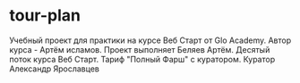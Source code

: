# tour-plan
Учебный проект для практики на курсе Веб Старт от Glo Academy. Автор курса - Артём исламов.
Проект выполняет Беляев Артём. Десятый поток курса Веб Старт. Тариф "Полный Фарш" с куратором.
Куратор Александр Ярославцев
